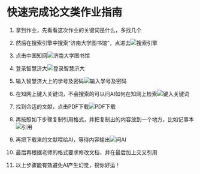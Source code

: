 # 快速完成论文类作业指南

1. 拿到作业，先看看这次作业的关键词是什么，多找几个
2. 然后在搜索引擎中搜索“济南大学图书馆”，点进去![搜索引擎](/searchengine.webp)
3. 点击中国知网![济南大学图书馆](/ujnlib.webp)

4. 登录智慧济大![登录智慧济大](/loginpage.webp)

5. 输入智慧济大上的学号及密码![输入学号及密码](/how2login.webp)

6. 在知网上键入关键词，不会搜索的可以问AI如何在知网上检索![键入关键词](/guanjianci.webp)

7. 找到合适的文献，点击PDF下载![PDF下载](/pdfdown.webp)

8. 再按照如下步骤复制引用格式，并把复制出的内容放到一个地方，比如记事本![引用](/quote.webp)

9. 再把下载来的文献喂给AI，等待内容输出![问AI](/askAI.webp)

10. 最后再根据老师的格式要求修改文档，并在最后加上交叉引用
11. 以上步骤能有效避免AI产生幻觉，祝你好运！